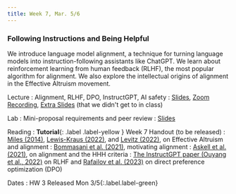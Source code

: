 ```yaml
---
title: Week 7, Mar. 5/6
---
```


### Following Instructions and Being Helpful

We introduce language model alignment, a technique for turning language models into instruction-following assistants like ChatGPT. We learn about reinforcement learning from human feedback (RLHF), the most popular algorithm for alignment. We also explore the intellectual origins of alignment in the Effective Altruism movement.

Lecture
: Alignment, RLHF, DPO, InstructGPT, AI safety
: [Slides](https://drive.google.com/file/d/1dat9TNLvu61WJ4DLFleV2O3wAkJ_6CDu/view?usp=sharing), [Zoom Recording](https://nyu.zoom.us/rec/share/JAjEJlUtfvja2BsezTwkj_13vw-dujgTN6GbKQ9TPYpnqaSisMyGJOcqtEmXR-bu.Y-sbhiUIR3n1qjeD), [Extra Slides](https://drive.google.com/file/d/1FpF0t6udBXMCPP53yeRNIxJnXGboLF-v/view?usp=drive_link) (that we didn't get to in class)

Lab
: Mini-proposal requirements and peer review
: [Slides](https://drive.google.com/file/d/1X6crhWDiSPBLNJ1wKqGFv4_lSsOwWSwA/view?usp=sharing)

Reading
: **Tutorial**{: .label .label-yellow } Week 7 Handout (to be released)
: [Miles (2014)](https://www.huffpost.com/entry/artificial-intelligence-oxford_n_5689858), [Lewis-Kraus (2022)](https://www.newyorker.com/magazine/2022/08/15/the-reluctant-prophet-of-effective-altruism), and [Levitz (2022)](https://nymag.com/intelligencer/2022/08/why-effective-altruists-fear-the-ai-apocalypse.html), on Effective Altruism and alignment
: [Bommasani et al. (2021)](https://arxiv.org/abs/2108.07258), motivating alignment
: [Askell et al. (2021)](https://arxiv.org/abs/2112.00861), on alignment and the HHH criteria
: [The InstructGPT paper (Ouyang et al., 2022)](https://arxiv.org/abs/2203.02155) on RLHF and [Rafailov et al. (2023)](https://arxiv.org/abs/2305.18290) on direct preference optimization (DPO)

Dates
: <span>HW 3 Released Mon 3/5</span>{:.label.label-green} 